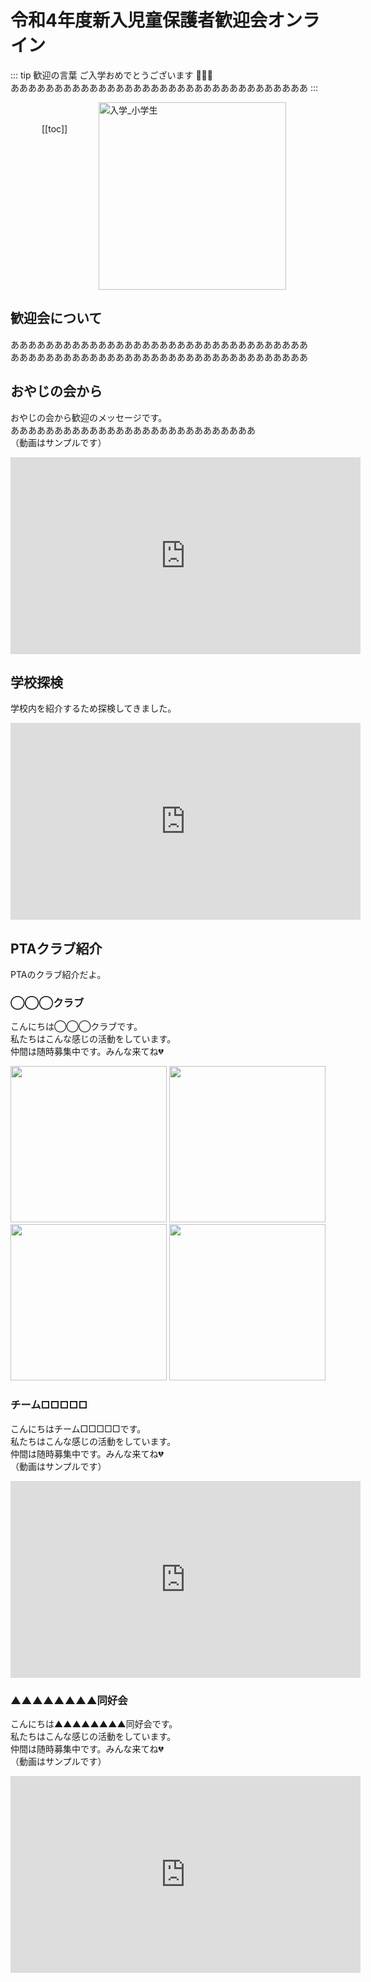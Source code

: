 # 令和4年度新入児童保護者歓迎会オンライン

::: tip 歓迎の言葉
ご入学おめでとうございます :cherry_blossom::cherry_blossom::cherry_blossom:<br>
ああああああああああああああああああああああああああああああああああ
:::

<img src="/img/event/nyugaku_syougakusei.png" alt="入学_小学生" width="300">

<div style="float:left; margin:20px 50px">

[[toc]]

</div>

<br style="clear:both">

## 歓迎会について
ああああああああああああああああああああああああああああああああああ<br>
ああああああああああああああああああああああああああああああああああ<br>

## おやじの会から
おやじの会から歓迎のメッセージです。<br>
ああああああああああああああああああああああああああああ<br>
（動画はサンプルです）<br>
<iframe width="560" height="315" src="https://www.youtube.com/embed/q84pn-t2CZ4" title="YouTube video player" frameborder="0" allow="accelerometer; autoplay; clipboard-write; encrypted-media; gyroscope; picture-in-picture" allowfullscreen></iframe>

## 学校探検
学校内を紹介するため探検してきました。

<iframe width="560" height="315" src="https://www.youtube.com/embed/gH68lAdt99I" title="YouTube video player" frameborder="0" allow="accelerometer; autoplay; clipboard-write; encrypted-media; gyroscope; picture-in-picture" allowfullscreen></iframe>

## PTAクラブ紹介
PTAのクラブ紹介だよ。

### ◯◯◯クラブ
こんにちは◯◯◯クラブです。<br>
私たちはこんな感じの活動をしています。<br>
仲間は随時募集中です。みんな来てね💔<br>
<div>
<img src="/img/event/sample_oyaji1.jpg" width="250">
<img src="/img/event/sample_oyaji1.jpg" width="250">
<img src="/img/event/sample_oyaji1.jpg" width="250">
<img src="/img/event/sample_oyaji1.jpg" width="250">
</div>

### チーム□□□□□
こんにちはチーム□□□□□です。<br>
私たちはこんな感じの活動をしています。<br>
仲間は随時募集中です。みんな来てね💔<br>
（動画はサンプルです）<br>
<iframe width="560" height="315" src="https://www.youtube.com/embed/mhOqhXTDjKY" title="YouTube video player" frameborder="0" allow="accelerometer; autoplay; clipboard-write; encrypted-media; gyroscope; picture-in-picture" allowfullscreen></iframe>

### ▲▲▲▲▲▲▲▲同好会
こんにちは▲▲▲▲▲▲▲▲同好会です。<br>
私たちはこんな感じの活動をしています。<br>
仲間は随時募集中です。みんな来てね💔<br>
（動画はサンプルです）<br>
<iframe width="560" height="315" src="https://www.youtube.com/embed/wr7UKB_c3jY" title="YouTube video player" frameborder="0" allow="accelerometer; autoplay; clipboard-write; encrypted-media; gyroscope; picture-in-picture" allowfullscreen></iframe>

